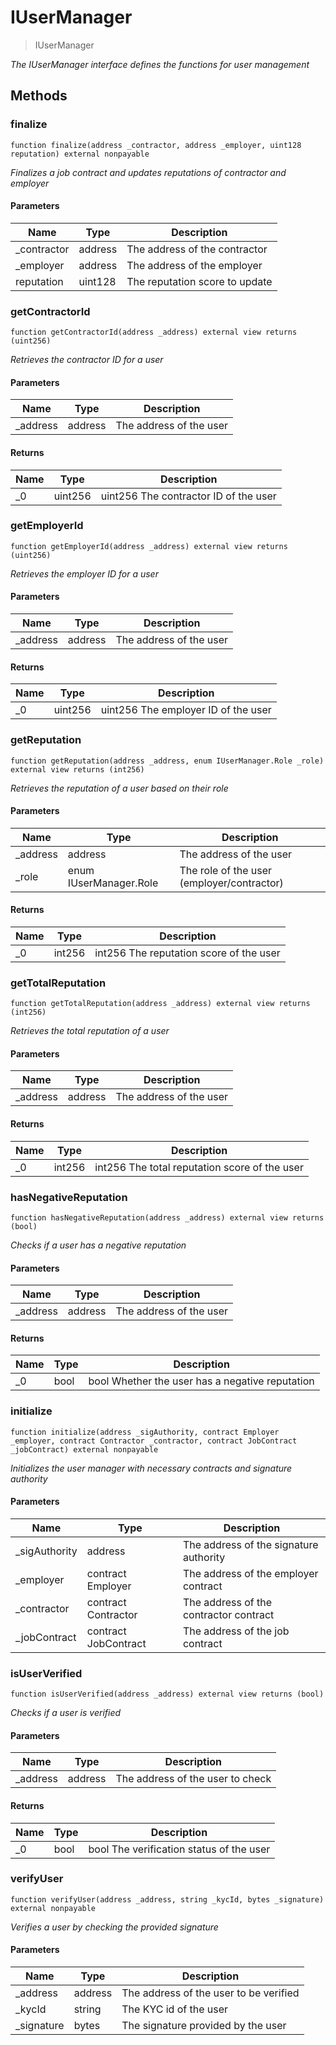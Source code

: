 # IUserManager



> IUserManager



*The IUserManager interface defines the functions for user management*

## Methods

### finalize

```solidity
function finalize(address _contractor, address _employer, uint128 reputation) external nonpayable
```



*Finalizes a job contract and updates reputations of contractor and employer*

#### Parameters

| Name | Type | Description |
|---|---|---|
| _contractor | address | The address of the contractor |
| _employer | address | The address of the employer |
| reputation | uint128 | The reputation score to update |

### getContractorId

```solidity
function getContractorId(address _address) external view returns (uint256)
```



*Retrieves the contractor ID for a user*

#### Parameters

| Name | Type | Description |
|---|---|---|
| _address | address | The address of the user |

#### Returns

| Name | Type | Description |
|---|---|---|
| _0 | uint256 | uint256 The contractor ID of the user |

### getEmployerId

```solidity
function getEmployerId(address _address) external view returns (uint256)
```



*Retrieves the employer ID for a user*

#### Parameters

| Name | Type | Description |
|---|---|---|
| _address | address | The address of the user |

#### Returns

| Name | Type | Description |
|---|---|---|
| _0 | uint256 | uint256 The employer ID of the user |

### getReputation

```solidity
function getReputation(address _address, enum IUserManager.Role _role) external view returns (int256)
```



*Retrieves the reputation of a user based on their role*

#### Parameters

| Name | Type | Description |
|---|---|---|
| _address | address | The address of the user |
| _role | enum IUserManager.Role | The role of the user (employer/contractor) |

#### Returns

| Name | Type | Description |
|---|---|---|
| _0 | int256 | int256 The reputation score of the user |

### getTotalReputation

```solidity
function getTotalReputation(address _address) external view returns (int256)
```



*Retrieves the total reputation of a user*

#### Parameters

| Name | Type | Description |
|---|---|---|
| _address | address | The address of the user |

#### Returns

| Name | Type | Description |
|---|---|---|
| _0 | int256 | int256 The total reputation score of the user |

### hasNegativeReputation

```solidity
function hasNegativeReputation(address _address) external view returns (bool)
```



*Checks if a user has a negative reputation*

#### Parameters

| Name | Type | Description |
|---|---|---|
| _address | address | The address of the user |

#### Returns

| Name | Type | Description |
|---|---|---|
| _0 | bool | bool Whether the user has a negative reputation |

### initialize

```solidity
function initialize(address _sigAuthority, contract Employer _employer, contract Contractor _contractor, contract JobContract _jobContract) external nonpayable
```



*Initializes the user manager with necessary contracts and signature authority*

#### Parameters

| Name | Type | Description |
|---|---|---|
| _sigAuthority | address | The address of the signature authority |
| _employer | contract Employer | The address of the employer contract |
| _contractor | contract Contractor | The address of the contractor contract |
| _jobContract | contract JobContract | The address of the job contract |

### isUserVerified

```solidity
function isUserVerified(address _address) external view returns (bool)
```



*Checks if a user is verified*

#### Parameters

| Name | Type | Description |
|---|---|---|
| _address | address | The address of the user to check |

#### Returns

| Name | Type | Description |
|---|---|---|
| _0 | bool | bool The verification status of the user |

### verifyUser

```solidity
function verifyUser(address _address, string _kycId, bytes _signature) external nonpayable
```



*Verifies a user by checking the provided signature*

#### Parameters

| Name | Type | Description |
|---|---|---|
| _address | address | The address of the user to be verified |
| _kycId | string | The KYC id of the user |
| _signature | bytes | The signature provided by the user |




